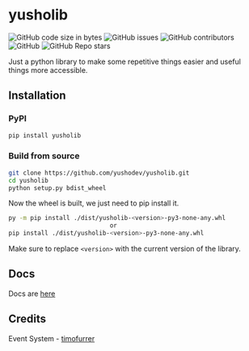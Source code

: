 # yusholib
![GitHub code size in bytes](https://img.shields.io/github/languages/code-size/yushodev/SnakeCord) ![GitHub issues](https://img.shields.io/github/issues/yushodev/SnakeCord) ![GitHub contributors](https://img.shields.io/github/contributors/yushodev/SnakeCord) ![GitHub](https://img.shields.io/github/license/yushodev/SnakeCord) ![GitHub Repo stars](https://img.shields.io/github/stars/yushodev/SnakeCord?style=social)<br />

Just a python library to make some repetitive things easier and useful things more accessible.

## Installation
### PyPI
```bash 
pip install yusholib
```
### Build from source
```bash
git clone https://github.com/yushodev/yusholib.git
cd yusholib
python setup.py bdist_wheel
```
Now the wheel is built, we just need to pip install it.
```bash
py -m pip install ./dist/yusholib-<version>-py3-none-any.whl
                            or
pip install ./dist/yusholib-<version>-py3-none-any.whl
```
Make sure to replace `<version>` with the current version of the library.

## Docs
Docs are [here](https://github.com/yushodev/yusholib/wiki)

## Credits
Event System - [timofurrer](https://github.com/timofurrer/observable)

